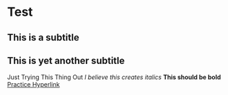 # Test
## This is a subtitle
## This is yet another subtitle
Just Trying This Thing Out
*I believe this creates italics*
**This should be bold**
[Practice Hyperlink](www.google.com)
